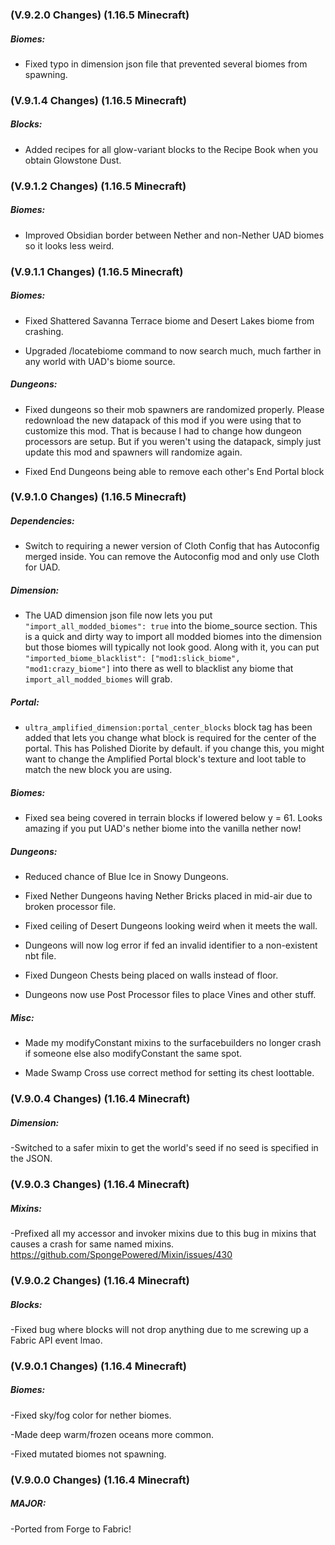 ### **(V.9.2.0 Changes) (1.16.5 Minecraft)**

##### Biomes:
* Fixed typo in dimension json file that prevented several biomes from spawning.


### **(V.9.1.4 Changes) (1.16.5 Minecraft)**

##### Blocks:
* Added recipes for all glow-variant blocks to the Recipe Book when you obtain Glowstone Dust.


### **(V.9.1.2 Changes) (1.16.5 Minecraft)**

##### Biomes:
* Improved Obsidian border between Nether and non-Nether UAD biomes so it looks less weird.


### **(V.9.1.1 Changes) (1.16.5 Minecraft)**

##### Biomes:
* Fixed Shattered Savanna Terrace biome and Desert Lakes biome from crashing.
  
* Upgraded /locatebiome command to now search much, much farther in any world with UAD's biome source.

##### Dungeons:
* Fixed dungeons so their mob spawners are randomized properly. 
  Please redownload the new datapack of this mod if you were using that to customize this mod.
  That is because I had to change how dungeon processors are setup. 
  But if you weren't using the datapack, simply just update this mod and spawners will randomize again.

* Fixed End Dungeons being able to remove each other's End Portal block


### **(V.9.1.0 Changes) (1.16.5 Minecraft)**

##### Dependencies:
* Switch to requiring a newer version of Cloth Config that has Autoconfig merged inside. 
  You can remove the Autoconfig mod and only use Cloth for UAD.

##### Dimension:
* The UAD dimension json file now lets you put `"import_all_modded_biomes": true` into the biome_source section.
  This is a quick and dirty way to import all modded biomes into the dimension but those biomes will typically not look good.
  Along with it, you can put `"imported_biome_blacklist": ["mod1:slick_biome", "mod1:crazy_biome"]` into there as well to
  blacklist any biome that `import_all_modded_biomes` will grab. 
  
##### Portal:
* `ultra_amplified_dimension:portal_center_blocks` block tag has been added that lets you change what block is required
  for the center of the portal. This has Polished Diorite by default. if you change this, you might want to change the
  Amplified Portal block's texture and loot table to match the new block you are using.

##### Biomes:
* Fixed sea being covered in terrain blocks if lowered below y = 61. Looks amazing if you put UAD's nether biome into the vanilla nether now!

##### Dungeons:
* Reduced chance of Blue Ice in Snowy Dungeons.

* Fixed Nether Dungeons having Nether Bricks placed in mid-air due to broken processor file.

* Fixed ceiling of Desert Dungeons looking weird when it meets the wall.

* Dungeons will now log error if fed an invalid identifier to a non-existent nbt file.

* Fixed Dungeon Chests being placed on walls instead of floor.

* Dungeons now use Post Processor files to place Vines and other stuff.

##### Misc:
* Made my modifyConstant mixins to the surfacebuilders no longer crash if someone else also modifyConstant the same spot.

* Made Swamp Cross use correct method for setting its chest loottable.


### **(V.9.0.4 Changes) (1.16.4 Minecraft)**

##### Dimension:
-Switched to a safer mixin to get the world's seed if no seed is specified in the JSON.


### **(V.9.0.3 Changes) (1.16.4 Minecraft)**

##### Mixins:
-Prefixed all my accessor and invoker mixins due to this bug in mixins that causes a crash for same named mixins.
 https://github.com/SpongePowered/Mixin/issues/430
 
 
### **(V.9.0.2 Changes) (1.16.4 Minecraft)**

##### Blocks:
-Fixed bug where blocks will not drop anything due to me screwing up a Fabric API event lmao.


### **(V.9.0.1 Changes) (1.16.4 Minecraft)**

##### Biomes:
-Fixed sky/fog color for nether biomes.

-Made deep warm/frozen oceans more common.

-Fixed mutated biomes not spawning.


### **(V.9.0.0 Changes) (1.16.4 Minecraft)**

##### MAJOR:

-Ported from Forge to Fabric!



